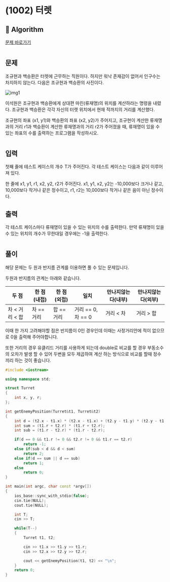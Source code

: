 # (1002) 터렛
## :100: Algorithm
[문제 바로가기](https://www.acmicpc.net/problem/1002)
#
## 문제
조규현과 백승환은 터렛에 근무하는 직원이다. 하지만 워낙 존재감이 없어서 인구수는 차지하지 않는다. 다음은 조규현과 백승환의 사진이다.

![img1](https://www.acmicpc.net/upload/201003/dfcmhrjj_142c3w76qg8_b.jpg)

이석원은 조규현과 백승환에게 상대편 마린(류재명)의 위치를 계산하라는 명령을 내렸다. 조규현과 백승환은 각각 자신의 터렛 위치에서 현재 적까지의 거리를 계산했다.

조규현의 좌표 (x1, y1)와 백승환의 좌표 (x2, y2)가 주어지고, 조규현이 계산한 류재명과의 거리 r1과 백승환이 계산한 류재명과의 거리 r2가 주어졌을 때, 류재명이 있을 수 있는 좌표의 수를 출력하는 프로그램을 작성하시오.
#
## 입력
첫째 줄에 테스트 케이스의 개수 T가 주어진다. 각 테스트 케이스는 다음과 같이 이루어져 있다.

한 줄에 x1, y1, r1, x2, y2, r2가 주어진다. x1, y1, x2, y2는 -10,000보다 크거나 같고, 10,000보다 작거나 같은 정수이고, r1, r2는 10,000보다 작거나 같은 음이 아닌 정수이다.
## 출력
각 테스트 케이스마다 류재명이 있을 수 있는 위치의 수를 출력한다. 만약 류재명이 있을 수 있는 위치의 개수가 무한대일 경우에는 -1을 출력한다.
#
## 풀이
해당 문제는 두 원과 반지름 관계를 이용하면 풀 수 있는 문제입니다.

두원과 반지름의 관계는 아래와 같습니다.

|두 점|한 점(내접)|한 점(외접)|일치|만나지않는다(내부)|만나지않는다(외부)|
|---|---|---|---|---|---|
|차 < 거리 < 합|차 == 거리|합 == 거리|거리 == 0, 차 == 0|거리 < 차|거리 > 합|

이때 한 가지 고려해야할 점은 반지름이 0인 경우인데 이때는 사정거리안에 적이 없으므로 0을 출력해 주어야합니다.   

또한 거리의 경우 유클리드 거리를 사용하게 되는데 double로 비교를 할 경우 부동소수의 오차가 발생 할 수 있어 두변을 모두 제곱하여 계산 하는 방식으로 비교를 할때 정수 끼리 하는 것이 좋습니다.

```cpp
#include <iostream>

using namespace std;

struct Turret
{
    int x, y, r;
};

int getEnemyPosition(Turret&t1, Turret&t2)
{
    int d = (t2.x - t1.x) * (t2.x - t1.x) + (t2.y - t1.y) * (t2.y - t1.y);
    int sum = (t1.r + t2.r) * (t1.r + t2.r);
    int sub = (t1.r - t2.r) * (t1.r - t2.r);

    if(d == 0 && t1.r != 0 && t2.r != 0 && t1.r == t2.r)
        return -1;
    else if(sub < d && d < sum)
        return 2;
    else if(d == sum || d == sub)
        return 1;
    else
        return 0;
}

int main(int argc, char const *argv[])
{
    ios_base::sync_with_stdio(false);
    cin.tie(NULL);
    cout.tie(NULL);

    int T;
    cin >> T;

    while(T--)
    {
        Turret t1, t2;

        cin >> t1.x >> t1.y >> t1.r;
        cin >> t2.x >> t2.y >> t2.r;

        cout << getEnemyPosition(t1, t2) << "\n";
    }
    return 0;
}
```